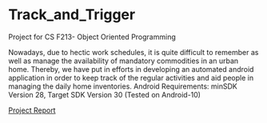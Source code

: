 # Track_and_Trigger

Project for CS F213- Object Oriented Programming

Nowadays, due to hectic work schedules, it is quite difficult to remember as well as manage the availability of mandatory commodities in an urban home.
Thereby, we have put in efforts in developing an automated android application in order to keep track of the regular activities and aid people in managing the daily home inventories.
Android Requirements: minSDK Version 28, Target SDK Version 30
(Tested on Android-10)

[Project Report](https://github.com/krutibaraiya/Track_and_Trigger/blob/master/ProjectReport.pdf)
